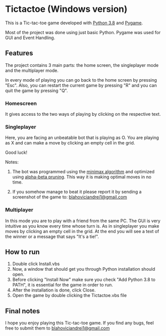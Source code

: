 # Tictactoe (Windows version)

This is a Tic-tac-toe game developed with [Python 3.8](https://www.python.org/) and [Pygame](https://www.pygame.org/news).

Most of the project was done using just basic Python. Pygame was used for GUI and Event Handling.

## Features

The project contains 3 main parts: the home screen, the singleplayer mode and the multiplayer mode.

In every mode of playing you can go back to the home screen by pressing "Esc". Also, you can restart the current game by pressing "R" and you can quit the game by pressing "Q".

### Homescreen

It gives access to the two ways of playing by clicking on the respective text.

### Singleplayer

Here, you are facing an unbeatable bot that is playing as O. 
You are playing as X and can make a move by clicking an empty cell in the grid.

Good luck!

Notes:

1. The bot was programmed using the [minimax algorithm](https://en.wikipedia.org/wiki/Minimax) and optimized using [alpha-beta pruning](https://en.wikipedia.org/wiki/Alpha%E2%80%93beta_pruning).
This way it is making optimal moves in no time.

2. If you somehow manage to beat it please report it by sending a screenshot of the game to: blahoviciandrei1@gmail.com

### Multiplayer

In this mode you are to play with a friend from the same PC. The GUI is very intuitive as
you know every time whose turn is. As in singleplayer you make moves by clicking an empty cell in the grid.
At the end you will see a text of the winner or a message that says "It's a tie!".

## How to run

1. Double click Install.vbs
2. Now, a window that should get you through Python installation should open.
3. Before clicking "Install Now" make sure you check "Add Python 3.8 to PATH", it is essential for the game in order to run.
4. After the installation is done, click Close.
5. Open the game by double clicking the Tictactoe.vbs file

## Final notes

I hope you enjoy playing this Tic-tac-toe game. If you find any bugs, feel free to submit them to blahoviciandrei1@gmail.com
